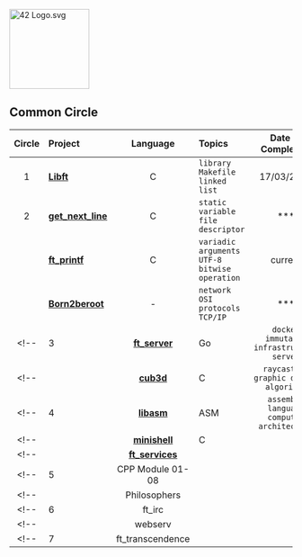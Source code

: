 <p><img src="https://upload.wikimedia.org/wikipedia/commons/8/8d/42_Logo.svg" alt="42 Logo.svg" width="142"></p>

## Common Circle

| Circle | Project                                | Language | Topics                                           | Date of Completion |
| :----: | :------------------------------------- | :------: | :----------------------------------------------- | :----------------: |
|   1    | [**Libft**](./Libft)                   |    C     | `library` `Makefile` `linked list`               |   17/03/2022    |
|   2    | [**get_next_line**](./get_next_line) |    C     | `static variable` `file descriptor`              |   ***    |
|        | [**ft_printf**](./ft_printf)         |    C     | `variadic arguments` `UTF-8` `bitwise operation` |   current   |
|        | [**Born2beroot**](./2_netwhat)             |    -     | `network` `OSI protocols` `TCP/IP`               |   ***    |
<!--|   3    | [**ft_server**](./3_ft_server)         |    Go    | `docker` `immutable infrastructure` `server`     |   2020. 08. 23.    |-->
<!--|        | [**cub3d**](./3_cub3d)                 |    C     | `raycasting` `graphic design` `algorithm`        |   2020. 11. 10.    |-->
<!--|   4    | [**libasm**](./4_libasm)               |   ASM    | `assembly language` `computer architecture`      |   2020. 12. 22.    |-->
<!--|        | [**minishell**](./4_minishell)         |    C     |                                                  |       closed       |-->
<!--|        | [**ft_services**](./4_ft_services)     |          |                                                  |       closed       |-->
<!--|   5    | CPP Module 01-08                       |          |                                                  |       closed       |-->
<!--|        | Philosophers                           |          |                                                  |       closed       |-->
<!--|   6    | ft_irc                                 |          |                                                  |       closed       |-->
<!--|        | webserv                                |          |                                                  |       closed       |-->
<!--|   7    | ft_transcendence                       |          |                                                  |       closed       |-->
